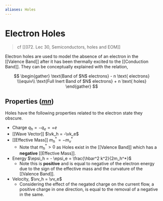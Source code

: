 ```yaml
---
aliases: Holes
---
```


# Electron Holes
> cf [[072. Lec 30, Semiconductors, holes and EOM]]

Electron holes are used to model the absence of an electron in the [[Valence Band]] after it has been thermally excited to the [[Conduction Band]]. They can be conceptually explained with the relation,

$$
\begin{gather}
\text{Band of $N$ electrons} - n \text{ electrons} \\\equiv\\
\text{Full Inert Band of $N$ electrons} + n \text{ holes}
\end{gather}
$$

## Properties ([*mn*](marginnote3app://note/255B7887-A683-4C5D-9F6B-C53B313CFBA7))

Holes have the following properties related to the electron state they obscure.

- Charge $q_h = -q_e = +e$
- [[Wave Vector]] $\vk_h = -\vk_e$
- [[Effective Mass]] $m_h^* = -m_v^*$
	- Note that $m_h^* > 0$ as Holes exist in the [[Valence Band]] which has a **negative** [[Effective Mass]].
- Energy $\epsi_h = - \epsi_e =  \frac{\hbar^2 k^2}{2m_h^*}$
	- Note this is **positive** and is equal to negative of the electron energy due to the sign of the effective mass and the curvature of the [[Valence Band]].
- Velocity, $\vv_h = \vv_e$
	- Considering the effect of the negated charge on the current flow, a positive charge in one direction, is equal to the removal of a negative in the same.
